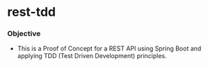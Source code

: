 # rest-tdd

### Objective 

+ This is a Proof of Concept for a REST API using Spring Boot and applying TDD (Test Driven Development) principles.